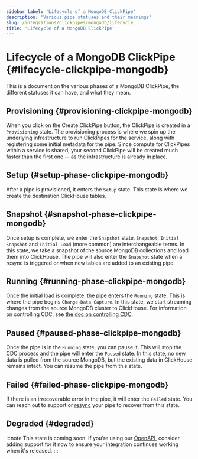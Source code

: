 ```yaml
---
sidebar_label: 'Lifecycle of a MongoDB ClickPipe'
description: 'Various pipe statuses and their meanings'
slug: /integrations/clickpipes/mongodb/lifecycle
title: 'Lifecycle of a MongoDB ClickPipe'
---
```


# Lifecycle of a MongoDB ClickPipe {#lifecycle-clickpipe-mongodb}

This is a document on the various phases of a MongoDB ClickPipe, the different statuses it can have, and what they mean.

## Provisioning {#provisioning-clickpipe-mongodb}

When you click on the Create ClickPipe button, the ClickPipe is created in a `Provisioning` state. The provisioning process is where we spin up the underlying infrastructure to run ClickPipes for the service, along with registering some initial metadata for the pipe. Since compute for ClickPipes within a service is shared, your second ClickPipe will be created much faster than the first one -- as the infrastructure is already in place.

## Setup {#setup-phase-clickpipe-mongodb}

After a pipe is provisioned, it enters the `Setup` state. This state is where we create the destination ClickHouse tables.

## Snapshot {#snapshot-phase-clickpipe-mongodb}

Once setup is complete, we enter the `Snapshot` state. `Snapshot`, `Initial Snapshot` and `Initial Load` (more common) are interchangeable terms. In this state, we take a snapshot of the source MongoDB collections and load them into ClickHouse. The pipe will also enter the `Snapshot` state when a resync is triggered or when new tables are added to an existing pipe.

## Running {#running-phase-clickpipe-mongodb}

Once the initial load is complete, the pipe enters the `Running` state. This is where the pipe begins `Change-Data Capture`. In this state, we start streaming changes from the source MongoDB cluster to ClickHouse. For information on controlling CDC, see [the doc on controlling CDC](./controlling_sync).

## Paused {#paused-phase-clickpipe-mongodb}

Once the pipe is in the `Running` state, you can pause it. This will stop the CDC process and the pipe will enter the `Paused` state. In this state, no new data is pulled from the source MongoDB, but the existing data in ClickHouse remains intact. You can resume the pipe from this state.

## Failed {#failed-phase-clickpipe-mongodb}

If there is an irrecoverable error in the pipe, it will enter the `Failed` state. You can reach out to support or [resync](./resync) your pipe to recover from this state.

## Degraded {#degraded}

:::note
This state is coming soon. If you're using our [OpenAPI](https://clickhouse.com/docs/cloud/manage/openapi), consider adding support for it now to ensure your integration continues working when it's released.
:::

